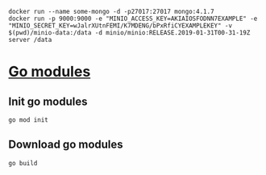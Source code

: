 ```
docker run --name some-mongo -d -p27017:27017 mongo:4.1.7
docker run -p 9000:9000 -e "MINIO_ACCESS_KEY=AKIAIOSFODNN7EXAMPLE" -e "MINIO_SECRET_KEY=wJalrXUtnFEMI/K7MDENG/bPxRfiCYEXAMPLEKEY" -v $(pwd)/minio-data:/data -d minio/minio:RELEASE.2019-01-31T00-31-19Z server /data
```
# [Go modules](https://github.com/golang/go/wiki/Modules#quick-start)

## Init go modules
```
go mod init
```

## Download go modules
```
go build
```